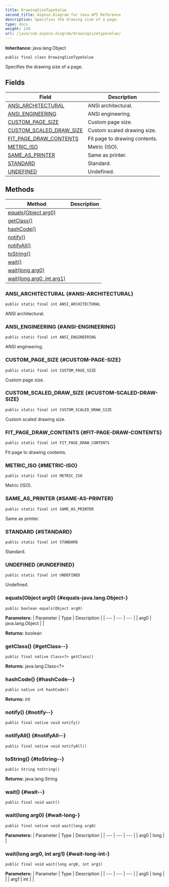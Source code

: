 ```yaml
---
title: DrawingSizeTypeValue
second_title: Aspose.Diagram for Java API Reference
description: Specifies the drawing size of a page.
type: docs
weight: 134
url: /java/com.aspose.diagram/drawingsizetypevalue/
---
```


**Inheritance:**
java.lang.Object
```
public final class DrawingSizeTypeValue
```

Specifies the drawing size of a page.
## Fields

| Field | Description |
| --- | --- |
| [ANSI_ARCHITECTURAL](#ANSI-ARCHITECTURAL) | ANSI architectural. |
| [ANSI_ENGINEERING](#ANSI-ENGINEERING) | ANSI engineering. |
| [CUSTOM_PAGE_SIZE](#CUSTOM-PAGE-SIZE) | Custom page size. |
| [CUSTOM_SCALED_DRAW_SIZE](#CUSTOM-SCALED-DRAW-SIZE) | Custom scaled drawing size. |
| [FIT_PAGE_DRAW_CONTENTS](#FIT-PAGE-DRAW-CONTENTS) | Fit page to drawing contents. |
| [METRIC_ISO](#METRIC-ISO) | Metric (ISO). |
| [SAME_AS_PRINTER](#SAME-AS-PRINTER) | Same as printer. |
| [STANDARD](#STANDARD) | Standard. |
| [UNDEFINED](#UNDEFINED) | Undefined. |
## Methods

| Method | Description |
| --- | --- |
| [equals(Object arg0)](#equals-java.lang.Object-) |  |
| [getClass()](#getClass--) |  |
| [hashCode()](#hashCode--) |  |
| [notify()](#notify--) |  |
| [notifyAll()](#notifyAll--) |  |
| [toString()](#toString--) |  |
| [wait()](#wait--) |  |
| [wait(long arg0)](#wait-long-) |  |
| [wait(long arg0, int arg1)](#wait-long-int-) |  |
### ANSI_ARCHITECTURAL {#ANSI-ARCHITECTURAL}
```
public static final int ANSI_ARCHITECTURAL
```


ANSI architectural.

### ANSI_ENGINEERING {#ANSI-ENGINEERING}
```
public static final int ANSI_ENGINEERING
```


ANSI engineering.

### CUSTOM_PAGE_SIZE {#CUSTOM-PAGE-SIZE}
```
public static final int CUSTOM_PAGE_SIZE
```


Custom page size.

### CUSTOM_SCALED_DRAW_SIZE {#CUSTOM-SCALED-DRAW-SIZE}
```
public static final int CUSTOM_SCALED_DRAW_SIZE
```


Custom scaled drawing size.

### FIT_PAGE_DRAW_CONTENTS {#FIT-PAGE-DRAW-CONTENTS}
```
public static final int FIT_PAGE_DRAW_CONTENTS
```


Fit page to drawing contents.

### METRIC_ISO {#METRIC-ISO}
```
public static final int METRIC_ISO
```


Metric (ISO).

### SAME_AS_PRINTER {#SAME-AS-PRINTER}
```
public static final int SAME_AS_PRINTER
```


Same as printer.

### STANDARD {#STANDARD}
```
public static final int STANDARD
```


Standard.

### UNDEFINED {#UNDEFINED}
```
public static final int UNDEFINED
```


Undefined.

### equals(Object arg0) {#equals-java.lang.Object-}
```
public boolean equals(Object arg0)
```




**Parameters:**
| Parameter | Type | Description |
| --- | --- | --- |
| arg0 | java.lang.Object |  |

**Returns:**
boolean
### getClass() {#getClass--}
```
public final native Class<?> getClass()
```




**Returns:**
java.lang.Class<?>
### hashCode() {#hashCode--}
```
public native int hashCode()
```




**Returns:**
int
### notify() {#notify--}
```
public final native void notify()
```




### notifyAll() {#notifyAll--}
```
public final native void notifyAll()
```




### toString() {#toString--}
```
public String toString()
```




**Returns:**
java.lang.String
### wait() {#wait--}
```
public final void wait()
```




### wait(long arg0) {#wait-long-}
```
public final native void wait(long arg0)
```




**Parameters:**
| Parameter | Type | Description |
| --- | --- | --- |
| arg0 | long |  |

### wait(long arg0, int arg1) {#wait-long-int-}
```
public final void wait(long arg0, int arg1)
```




**Parameters:**
| Parameter | Type | Description |
| --- | --- | --- |
| arg0 | long |  |
| arg1 | int |  |

